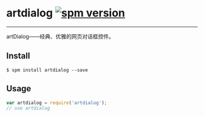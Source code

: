 # artdialog [![spm version](http://192.168.20.71:3000/badge/artdialog)](http://192.168.20.71:3000/package/artdialog)

---

artDialog——经典、优雅的网页对话框控件。

## Install

```
$ spm install artdialog --save
```

## Usage

```js
var artdialog = require('artdialog');
// use artdialog
```

